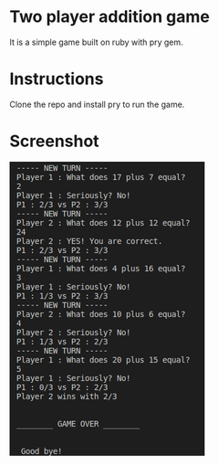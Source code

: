 # Two player addition game

It is a simple game built on ruby with pry gem.

# Instructions

Clone the repo and install pry to run the game.

# Screenshot

![image](https://github.com/codertyler/two_player_math_gae/blob/master/screenshots/game_screenshot.png)
